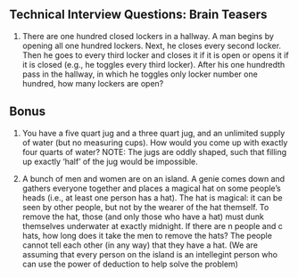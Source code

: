 ## Technical Interview Questions: Brain Teasers

1. There are one hundred closed lockers in a hallway. A man begins by opening all one
hundred lockers. Next, he closes every second locker. Then he goes to every third
locker and closes it if it is open or opens it if it is closed (e.g., he toggles every third
locker). After his one hundredth pass in the hallway, in which he toggles only locker
number one hundred, how many lockers are open?

## Bonus

1. You have a five quart jug and a three quart jug, and an unlimited supply of water
(but no measuring cups). How would you come up with exactly four quarts of water?
NOTE: The jugs are oddly shaped, such that filling up exactly ‘half’ of the jug would
be impossible.

2. A bunch of men and women are on an island. A genie comes down and gathers everyone together
and places a magical hat on some people’s heads (i.e., at least one person has
a hat). The hat is magical: it can be seen by other people, but not by the wearer of
the hat themself. To remove the hat, those (and only those who have a hat) must dunk
themselves underwater at exactly midnight. If there are n people and c hats, how
long does it take the men to remove the hats? The people cannot tell each other (in any
way) that they have a hat. (We are assuming that every person on the island is an intellegint person who can use the power of deduction to help solve the problem)
